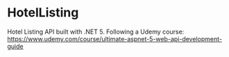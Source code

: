# HotelListing
 Hotel Listing API built with .NET 5. Following a Udemy course: https://www.udemy.com/course/ultimate-aspnet-5-web-api-development-guide
